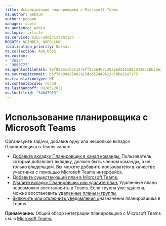 ```yaml
---
title: Использование планировщика с Microsoft Teams
ms.author: pebaum
author: pebaum
manager: scotv
ms.audience: Admin
ms.topic: article
ms.service: o365-administration
ROBOTS: NOINDEX, NOFOLLOW
localization_priority: Normal
ms.collection: Adm_O365
ms.custom:
- "2653"
- "9000727"
ms.openlocfilehash: 96f88e51c03c147eff23ab402139a2ede1b185c9438cc9b2de3613d91e4363f2
ms.sourcegitcommit: b5f7da89a650d2915dc652449623c78be6247175
ms.translationtype: MT
ms.contentlocale: ru-RU
ms.lasthandoff: 08/05/2021
ms.locfileid: "54047953"
---
```

# <a name="using-planner-with-microsoft-teams"></a>Использование планировщика с Microsoft Teams

Организуйте задачи, добавив одну или несколько вкладок Планировщика в Teams канал: 

- [Добавьте вкладку Планировщик в канал команды.](https://support.office.com/article/62798a9f-e8f7-4722-a700-27dd28a06ee0#bkmk_addaplannertabtoateamchannel) Пользователь, который добавляет вкладку, должен быть членом команды, а не только владельцем. Вы можете добавить пользователя в качестве участника с помощью Microsoft Teams интерфейса.
- [Добавьте существующий план в Microsoft Teams.](https://techcommunity.microsoft.com/t5/Planner-Blog/Bringing-a-Plan-into-Microsoft-Teams/ba-p/57463)
- [Удалите вкладку Планировщик или удалите план.](https://support.office.com/article/62798a9f-e8f7-4722-a700-27dd28a06ee0#bkmk_removeaplannertabordeleteaplan) Удаленные планы невозможно восстановить в Teams. Если группа уже удалена, можно восстановить [удаленные планы и группы.](https://blogs.msdn.microsoft.com/brismith/2017/03/29/microsoft-planner-now-you-can-recover-deleted-plans-and-groups)
- [Включить или отключить уведомления о](https://support.office.com/article/62798a9f-e8f7-4722-a700-27dd28a06ee0#bkmk_getplannerassignmentnotificationsinteams)назначении планировщика в Teams .

**Примечание:** Общий обзор интеграции планировщика с Microsoft Teams см. в [Microsoft Teams.](https://support.office.com/article/62798a9f-e8f7-4722-a700-27dd28a06ee0)